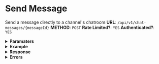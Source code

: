 # Send Message
Send a message directly to a channel's chatroom
**URL**: `/api/v1/chat-messages/{messageId}`
**METHOD**: `POST`
**Rate Limited?**: `YES`
**Authenticated?**: `YES`

<details>
    <summary style="font-weight: bold">Paramaters</summary>

```json
{
    "id": Long,
    "deleted": Boolean,
    "chatroom_id": Long
}
```
</details>

<details>
    <summary style="font-weight: bold">Example</summary>

```json
{
    "id": 122532,
    "deleted": true,
    "chatroom_id": 124566
}
```
</details>

<details>
    <summary style="font-weight: bold">Response</summary>

```json
{
    "status": 200,
    "success": true,
    "message": "Message deleted successfully"
}
```
</details>

<details>
    <summary style="font-weight: bold">Errors</summary>

```json
{
    "message":"The given data was invalid.",
    "errors": {
        "chatroom_id": [
            "The selected chatroom id is invalid."
        ]
    }
}

```

```json
{
    "message":"The given data was invalid.",
    "errors": {
        "id": [
            "The specified message id is invalid."
        ]
    }
}

```
</details>
